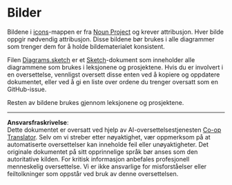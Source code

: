 <!--
CO_OP_TRANSLATOR_METADATA:
{
  "original_hash": "50abd54997afa7e7a3fc7019379e49e3",
  "translation_date": "2025-08-27T22:12:13+00:00",
  "source_file": "images/README.md",
  "language_code": "no"
}
-->
# Bilder

Bildene i [icons](../../../images/icons)-mappen er fra [Noun Project](https://thenounproject.com) og krever attribusjon. Hver bilde oppgir nødvendig attribusjon. Disse bildene bør brukes i alle diagrammer som trenger dem for å holde bildematerialet konsistent.

Filen [Diagrams.sketch](../../../images/Diagrams.sketch) er et [Sketch](https://www.sketch.com)-dokument som inneholder alle diagrammene som brukes i leksjonene og prosjektene. Hvis du er involvert i en oversettelse, vennligst oversett disse enten ved å kopiere og oppdatere dokumentet, eller ved å gi en liste over ordene du trenger oversatt som en GitHub-issue.

Resten av bildene brukes gjennom leksjonene og prosjektene.

---

**Ansvarsfraskrivelse**:  
Dette dokumentet er oversatt ved hjelp av AI-oversettelsestjenesten [Co-op Translator](https://github.com/Azure/co-op-translator). Selv om vi streber etter nøyaktighet, vær oppmerksom på at automatiserte oversettelser kan inneholde feil eller unøyaktigheter. Det originale dokumentet på sitt opprinnelige språk bør anses som den autoritative kilden. For kritisk informasjon anbefales profesjonell menneskelig oversettelse. Vi er ikke ansvarlige for misforståelser eller feiltolkninger som oppstår ved bruk av denne oversettelsen.